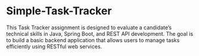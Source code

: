# Simple-Task-Tracker
This Task Tracker assignment is designed to evaluate a candidate’s technical skills in Java, Spring Boot, and REST API development. The goal is to build a basic backend application that allows users to manage tasks efficiently using RESTful web services.
